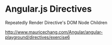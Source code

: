 # Angular.js Directives

Repeatedly Render Directive's DOM Node Children

http://www.mauricechang.com/Angular/angular-playground/directives/exercise6